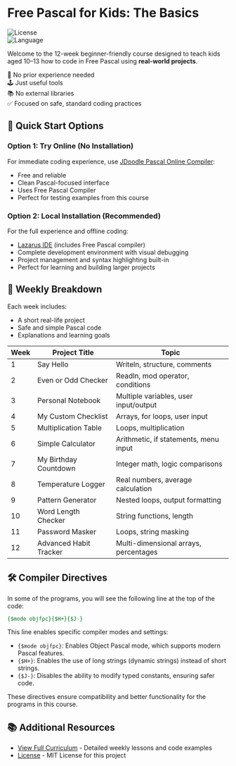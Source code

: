 # Free Pascal for Kids: The Basics

![License](https://img.shields.io/badge/license-MIT-blue.svg)  
![Language](https://img.shields.io/badge/language-FreePascal-orange.svg)  

Welcome to the 12-week beginner-friendly course designed to teach kids aged 10–13 how to code in Free Pascal using **real-world projects**.

🧠 No prior experience needed  
🕹️ Just useful tools  
📚 No external libraries  
✅ Focused on safe, standard coding practices


## 🚀 Quick Start Options

### Option 1: Try Online (No Installation)
For immediate coding experience, use [JDoodle Pascal Online Compiler](https://www.jdoodle.com/execute-pascal-online):

- Free and reliable
- Clean Pascal-focused interface
- Uses Free Pascal Compiler
- Perfect for testing examples from this course

### Option 2: Local Installation (Recommended)
For the full experience and offline coding:

- [Lazarus IDE](https://www.lazarus-ide.org/) (includes Free Pascal compiler)
- Complete development environment with visual debugging
- Project management and syntax highlighting built-in
- Perfect for learning and building larger projects


## 📆 Weekly Breakdown

Each week includes:

- A short real-life project
- Safe and simple Pascal code
- Explanations and learning goals

| Week | Project Title                | Topic                                   |
|------|------------------------------|-----------------------------------------|
| 1    | Say Hello                    | Writeln, structure, comments            |
| 2    | Even or Odd Checker          | Readln, mod operator, conditions        |
| 3    | Personal Notebook            | Multiple variables, user input/output   |
| 4    | My Custom Checklist          | Arrays, for loops, user input           |
| 5    | Multiplication Table         | Loops, multiplication                   |
| 6    | Simple Calculator            | Arithmetic, if statements, menu input   |
| 7    | My Birthday Countdown        | Integer math, logic comparisons         |
| 8    | Temperature Logger           | Real numbers, average calculation       |
| 9    | Pattern Generator            | Nested loops, output formatting         |
| 10   | Word Length Checker          | String functions, length                |
| 11   | Password Masker              | Loops, string masking                   |
| 12   | Advanced Habit Tracker       | Multi-dimensional arrays, percentages   |

## 🛠️ Compiler Directives

In some of the programs, you will see the following line at the top of the code:

```pascal
{$mode objfpc}{$H+}{$J-}
```

This line enables specific compiler modes and settings:

- `{$mode objfpc}`: Enables Object Pascal mode, which supports modern Pascal features.
- `{$H+}`: Enables the use of long strings (dynamic strings) instead of short strings.
- `{$J-}`: Disables the ability to modify typed constants, ensuring safer code.

These directives ensure compatibility and better functionality for the programs in this course.


## 📚 Additional Resources

- [View Full Curriculum](CURRICULUM.md) - Detailed weekly lessons and code examples
- [License](LICENSE) - MIT License for this project



